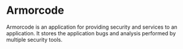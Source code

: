 # Armorcode
Armorcode is an application for providing security and services to an application. It stores the application bugs and analysis performed by multiple security tools.
